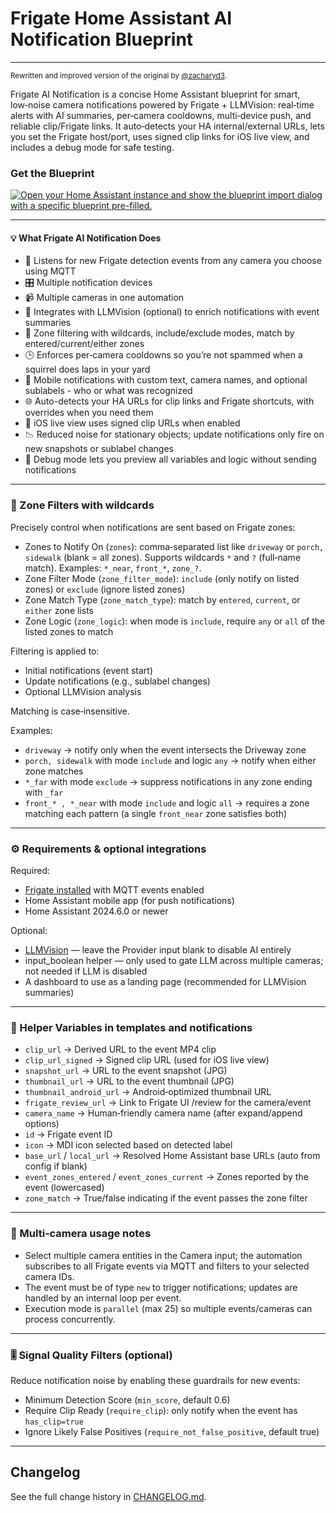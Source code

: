 # Frigate Home Assistant AI Notification Blueprint
---
<sup>Rewritten and improved version of the original by [@zacharyd3](https://github.com/zacharyd3/Frigate-Vision).</sup>

Frigate AI Notification is a concise Home Assistant blueprint for smart, low‑noise camera notifications powered by Frigate + LLMVision: real‑time alerts with AI summaries, per‑camera cooldowns, multi‑device push, and reliable clip/Frigate links. It auto‑detects your HA internal/external URLs, lets you set the Frigate host/port, uses signed clip links for iOS live view, and includes a debug mode for safe testing.

### Get the Blueprint

[![Open your Home Assistant instance and show the blueprint import dialog with a specific blueprint pre-filled.](https://my.home-assistant.io/badges/blueprint_import.svg)](https://my.home-assistant.io/redirect/blueprint_import/?blueprint_url=https%3A%2F%2Fgithub.com%2Fsam2kb%2Ffrigate-ai-notification-blueprint%2Fblob%2Fmain%2Ffrigate-ai-notification.yaml)

---

#### 💡 What Frigate AI Notification Does

* 🚨 Listens for new Frigate detection events from any camera you choose using MQTT
* 🎛️ Multiple notification devices
* 📹 Multiple cameras in one automation
* 🧠 Integrates with LLMVision (optional) to enrich notifications with event summaries
* 🧭 Zone filtering with wildcards, include/exclude modes, match by entered/current/either zones
* 🕒 Enforces per‑camera cooldowns so you’re not spammed when a squirrel does laps in your yard
* 📱 Mobile notifications with custom text, camera names, and optional sublabels - who or what was recognized
* 🌐 Auto-detects your HA URLs for clip links and Frigate shortcuts, with overrides when you need them
* 🔐 iOS live view uses signed clip URLs when enabled
* 📉 Reduced noise for stationary objects; update notifications only fire on new snapshots or sublabel changes
* 🐛 Debug mode lets you preview all variables and logic without sending notifications

---

### 🎯 Zone Filters with wildcards

Precisely control when notifications are sent based on Frigate zones:

- Zones to Notify On (`zones`): comma‑separated list like `driveway` or `porch, sidewalk` (blank = all zones). Supports wildcards `*` and `?` (full‑name match). Examples: `*_near`, `front_*`, `zone_?`.
- Zone Filter Mode (`zone_filter_mode`): `include` (only notify on listed zones) or `exclude` (ignore listed zones)
- Zone Match Type (`zone_match_type`): match by `entered`, `current`, or `either` zone lists
- Zone Logic (`zone_logic`): when mode is `include`, require `any` or `all` of the listed zones to match

Filtering is applied to:
- Initial notifications (event start)
- Update notifications (e.g., sublabel changes)
- Optional LLMVision analysis

Matching is case‑insensitive.

Examples:
- `driveway` → notify only when the event intersects the Driveway zone
- `porch, sidewalk` with mode `include` and logic `any` → notify when either zone matches
- `*_far` with mode `exclude` → suppress notifications in any zone ending with `_far`
- `front_* , *_near` with mode `include` and logic `all` → requires a zone matching each pattern (a single `front_near` zone satisfies both)

---

### ⚙️ Requirements & optional integrations

Required:
* [Frigate installed](https://docs.frigate.video/integrations/home-assistant/) with MQTT events enabled
* Home Assistant mobile app (for push notifications)
* Home Assistant 2024.6.0 or newer

Optional:
* [LLMVision](https://llmvision.org/) — leave the Provider input blank to disable AI entirely
* input_boolean helper — only used to gate LLM across multiple cameras; not needed if LLM is disabled
* A dashboard to use as a landing page (recommended for LLMVision summaries)

---

### 🔗 Helper Variables in templates and notifications

- `clip_url` → Derived URL to the event MP4 clip
- `clip_url_signed` → Signed clip URL (used for iOS live view)
- `snapshot_url` → URL to the event snapshot (JPG)
- `thumbnail_url` → URL to the event thumbnail (JPG)
- `thumbnail_android_url` → Android‑optimized thumbnail URL
- `frigate_review_url` → Link to Frigate UI /review for the camera/event
- `camera_name` → Human‑friendly camera name (after expand/append options)
- `id` → Frigate event ID
- `icon` → MDI icon selected based on detected label
- `base_url` / `local_url` → Resolved Home Assistant base URLs (auto from config if blank)
- `event_zones_entered` / `event_zones_current` → Zones reported by the event (lowercased)
- `zone_match` → True/false indicating if the event passes the zone filter

---

### 🧰 Multi‑camera usage notes
- Select multiple camera entities in the Camera input; the automation subscribes to all Frigate events via MQTT and filters to your selected camera IDs.
- The event must be of type `new` to trigger notifications; updates are handled by an internal loop per event.
- Execution mode is `parallel` (max 25) so multiple events/cameras can process concurrently.

---

### 🎚️ Signal Quality Filters (optional)
Reduce notification noise by enabling these guardrails for new events:

- Minimum Detection Score (`min_score`, default 0.6)
- Require Clip Ready (`require_clip`): only notify when the event has `has_clip=true`
- Ignore Likely False Positives (`require_not_false_positive`, default true)

---

## Changelog

See the full change history in [CHANGELOG.md](./CHANGELOG.md).
